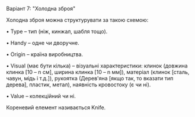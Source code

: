 Варіант 7: "Холодна зброя" 


Холодна зброя можна структурувати за такою схемою: 

• Type – тип (ніж, кинжал, шабля тощо). 

• Handy – одне чи дворучне. 

• Origin – країна виробництва. 

• Visual (має бути кілька) – візуальні характеристики: 
    клинок (довжина клинка [10 – n см], ширина клинка [10 – n мм]), 
    матеріал (клинок [сталь, чавун, мідь і т.д.]), 
    рукоятка (Дерев'яна [якщо так, то вказати тип дерева], пластик, метал), 
    наявність кровостоку (є чи ні). 
    
• Value – колекційний чи ні. 

Кореневий елемент називається Knife.
